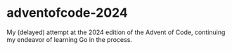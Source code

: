 # adventofcode-2024

My (delayed) attempt at the 2024 edition of the Advent of Code, continuing my endeavor of learning Go in the process.
